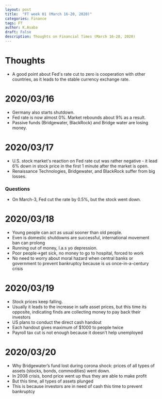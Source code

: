 ```yaml
---
layout: post
title:  "FT week 01 (March 16-20, 2020)"
categories: Finance
tags: FT
author: K.Asaba
draft: False
description: Thoughts on Financial Times (March 16-20, 2020)
---
```


# Thoughts
- A good point about Fed's rate cut to zero is cooperation with other countries, as it leads to the stable currency exchange rate.

# 2020/03/16

- Germany also starts shutdown.
- Fed rate is now almost 0%. Market rebounds about 9% as a result.
- Passive funds (Bridgewater, BlackRock) and Bridge water are losing money.



# 2020/03/17
- U.S. stock market's reaction on Fed rate cut was rather negative - it lead 6% down in stock price in the first 1 minute after the market is open. 
- Renaissance Technologies, Bridgewater, and  BlackRock suffer from big losses.

### Questions
- On March-3, Fed cut the rate by 0.5%, but the stock went down. 


# 2020/03/18

- Young people can act as usual sooner than old people.
- Even is domestic shutdowns are successful, international movement ban can prolong
- Running out of money, l.a.s yo depression.
- Poor people→get sick, no money to go to hospital, forced to work
- No need to worry about moral hazard when central banks or government to prevent bankruptcy because is us once-in-a-century crisis


# 2020/03/19
- Stock prices keep falling.
- Usually it leads to the increase in safe asset prices, but this time its opposite, indicating finds are collecting money to pay back their investors
- US plans to conduct the direct cash handout
- Each handout gives maximum of $1000 to people twice
- Payroll tax cut is not enough because it doesn’t help unemployed

# 2020/03/20
- Why Bridgewater’s fund lost during corona shock: prices of all types of assets (stocks, bonds, commodities) went down.
- In 2008 crisis, bond price went up thus they are able to make profit
- But this time, all types of assets plunged
- This is because investors are in need of cash this time to prevent bankruptcy

